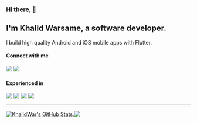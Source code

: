 ### Hi there, 👋

## I'm Khalid Warsame, a software developer.

I build high quality Android and iOS mobile apps with Flutter.

#### Connect with me

<p align="left">
    <a href="https://www.linkedin.com/in/khalidwar/" target="_blank"> <img src="https://img.icons8.com/color/48/000000/linkedin.png"/></a>
    <a href="https://twitter.com/KhalidWarsa" target="_blank"> <img src="https://img.icons8.com/color/48/000000/twitter--v1.png"/></a>
</a>

</p>
 
#### Experienced in

<p align="left"> 
    <a href="https://www.flutter.dev" target="_blank"> <img src="https://img.icons8.com/fluency/48/undefined/flutter.png"/></a> 
    <a href="https://dart.dev" target="_blank"> <img src="https://img.icons8.com/color/48/undefined/dart.png"/></a>
    <a href="https://reactjs.org/" target="_blank"> <img src="https://img.icons8.com/plasticine/48/000000/react.png"/></a> 
    <a href="https://www.javascript.com/" target="_blank"> <img src="https://img.icons8.com/color/48/000000/javascript.png"/></a> 
</p>

---

<a href="https://github.com/KhalidWar">
  <img align="center" src="https://github-readme-stats.vercel.app/api?username=KhalidWar&show_icons=true&line_height=27&count_private=true" alt="KhalidWar's GitHub Stats" />
</a>
<a href="https://github.com/KhalidWar">
  <img align="center" src="https://github-readme-stats.vercel.app/api/top-langs/?username=KhalidWar&langs_count=3" />
</a>

[website]: https://khalidwar.com
[twitter]: https://twitter.com/KhalidWarsa
[linkedin]: https://linkedin.com/in/KhalidWar
[flutterweb]: https://flutter.dev/
[dartweb]: https://dart.dev/
[reactweb]: https://reactjs.org/
[javascriptweb]: https://www.javascript.com/
[flutter]: (https://img.shields.io/badge/Flutter-%2302569B.svg?style=for-the-badge&logo=Flutter&logoColor=white)
[dart]: (https://img.shields.io/badge/dart-%230175C2.svg?style=for-the-badge&logo=dart&logoColor=white)
[react]: (https://img.shields.io/badge/react-%2320232a.svg?style=for-the-badge&logo=react&logoColor=%2361DAFB)
[javascript]: (https://img.shields.io/badge/javascript-%23323330.svg?style=for-the-badge&logo=javascript&logoColor=%23F7DF1E)
